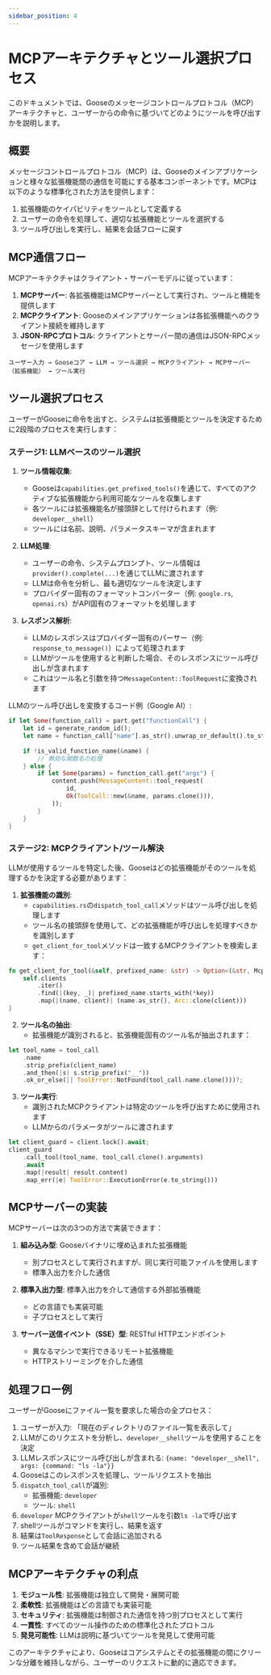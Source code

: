 ```yaml
---
sidebar_position: 4
---
```


# MCPアーキテクチャとツール選択プロセス

このドキュメントでは、Gooseのメッセージコントロールプロトコル（MCP）アーキテクチャと、ユーザーからの命令に基づいてどのようにツールを呼び出すかを説明します。

## 概要

メッセージコントロールプロトコル（MCP）は、Gooseのメインアプリケーションと様々な拡張機能間の通信を可能にする基本コンポーネントです。MCPは以下のような標準化された方法を提供します：

1. 拡張機能のケイパビリティをツールとして定義する
2. ユーザーの命令を処理して、適切な拡張機能とツールを選択する
3. ツール呼び出しを実行し、結果を会話フローに戻す

## MCP通信フロー

MCPアーキテクチャはクライアント・サーバーモデルに従っています：

1. **MCPサーバー**: 各拡張機能はMCPサーバーとして実行され、ツールと機能を提供します
2. **MCPクライアント**: Gooseのメインアプリケーションは各拡張機能へのクライアント接続を維持します
3. **JSON-RPCプロトコル**: クライアントとサーバー間の通信はJSON-RPCメッセージを使用します

```
ユーザー入力 → Gooseコア → LLM → ツール選択 → MCPクライアント → MCPサーバー（拡張機能） → ツール実行
```

## ツール選択プロセス

ユーザーがGooseに命令を出すと、システムは拡張機能とツールを決定するために2段階のプロセスを実行します：

### ステージ1: LLMベースのツール選択

1. **ツール情報収集**:
   - Gooseは`capabilities.get_prefixed_tools()`を通じて、すべてのアクティブな拡張機能から利用可能なツールを収集します
   - 各ツールには拡張機能名が接頭辞として付けられます（例: `developer__shell`）
   - ツールには名前、説明、パラメータスキーマが含まれます

2. **LLM処理**:
   - ユーザーの命令、システムプロンプト、ツール情報は`provider().complete(...)`を通じてLLMに渡されます
   - LLMは命令を分析し、最も適切なツールを決定します
   - プロバイダー固有のフォーマットコンバーター（例: `google.rs`, `openai.rs`）がAPI固有のフォーマットを処理します

3. **レスポンス解析**:
   - LLMのレスポンスはプロバイダー固有のパーサー（例: `response_to_message()`）によって処理されます
   - LLMがツールを使用すると判断した場合、そのレスポンスにツール呼び出しが含まれます
   - これはツール名と引数を持つ`MessageContent::ToolRequest`に変換されます

LLMのツール呼び出しを変換するコード例（Google AI）:

```rust
if let Some(function_call) = part.get("functionCall") {
    let id = generate_random_id();
    let name = function_call["name"].as_str().unwrap_or_default().to_string();
    
    if !is_valid_function_name(&name) {
        // 無効な関数名の処理
    } else {
        if let Some(params) = function_call.get("args") {
            content.push(MessageContent::tool_request(
                id,
                Ok(ToolCall::new(&name, params.clone())),
            ));
        }
    }
}
```

### ステージ2: MCPクライアント/ツール解決

LLMが使用するツールを特定した後、Gooseはどの拡張機能がそのツールを処理するかを決定する必要があります：

1. **拡張機能の識別**:
   - `capabilities.rs`の`dispatch_tool_call`メソッドはツール呼び出しを処理します
   - ツール名の接頭辞を使用して、どの拡張機能が呼び出しを処理すべきかを識別します
   - `get_client_for_tool`メソッドは一致するMCPクライアントを検索します：

```rust
fn get_client_for_tool(&self, prefixed_name: &str) -> Option<(&str, McpClientBox)> {
    self.clients
        .iter()
        .find(|(key, _)| prefixed_name.starts_with(*key))
        .map(|(name, client)| (name.as_str(), Arc::clone(client)))
}
```

2. **ツール名の抽出**:
   - 拡張機能が識別されると、拡張機能固有のツール名が抽出されます：

```rust
let tool_name = tool_call
    .name
    .strip_prefix(client_name)
    .and_then(|s| s.strip_prefix("__"))
    .ok_or_else(|| ToolError::NotFound(tool_call.name.clone()))?;
```

3. **ツール実行**:
   - 識別されたMCPクライアントは特定のツールを呼び出すために使用されます
   - LLMからのパラメータがツールに渡されます

```rust
let client_guard = client.lock().await;
client_guard
    .call_tool(tool_name, tool_call.clone().arguments)
    .await
    .map(|result| result.content)
    .map_err(|e| ToolError::ExecutionError(e.to_string()))
```

## MCPサーバーの実装

MCPサーバーは次の3つの方法で実装できます：

1. **組み込み型**: Gooseバイナリに埋め込まれた拡張機能
   - 別プロセスとして実行されますが、同じ実行可能ファイルを使用します
   - 標準入出力を介した通信

2. **標準入出力型**: 標準入出力を介して通信する外部拡張機能
   - どの言語でも実装可能
   - 子プロセスとして実行

3. **サーバー送信イベント（SSE）型**: RESTful HTTPエンドポイント
   - 異なるマシンで実行できるリモート拡張機能
   - HTTPストリーミングを介した通信

## 処理フロー例

ユーザーがGooseにファイル一覧を要求した場合の全プロセス：

1. ユーザーが入力: 「現在のディレクトリのファイル一覧を表示して」
2. LLMがこのリクエストを分析し、`developer__shell`ツールを使用することを決定
3. LLMレスポンスにツール呼び出しが含まれる: `{name: "developer__shell", args: {command: "ls -la"}}`
4. Gooseはこのレスポンスを処理し、ツールリクエストを抽出
5. `dispatch_tool_call`が識別:
   - 拡張機能: `developer`
   - ツール: `shell`
6. `developer` MCPクライアントが`shell`ツールを引数`ls -la`で呼び出す
7. shellツールがコマンドを実行し、結果を返す
8. 結果は`ToolResponse`として会話に追加される
9. ツール結果を含めて会話が継続

## MCPアーキテクチャの利点

1. **モジュール性**: 拡張機能は独立して開発・展開可能
2. **柔軟性**: 拡張機能はどの言語でも実装可能
3. **セキュリティ**: 拡張機能は制御された通信を持つ別プロセスとして実行
4. **一貫性**: すべてのツール操作のための標準化されたプロトコル
5. **発見可能性**: LLMは説明に基づいてツールを発見して使用可能

このアーキテクチャにより、Gooseはコアシステムとその拡張機能の間にクリーンな分離を維持しながら、ユーザーのリクエストに動的に適応できます。